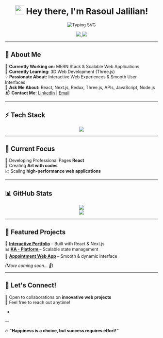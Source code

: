 <h1 align="center">
  <img src="https://media.giphy.com/media/hvRJCLFzcasrR4ia7z/giphy.gif" width="30px">
  Hey there, I'm Rasoul Jalilian!
</h1>

<p align="center">
  <img src="https://readme-typing-svg.herokuapp.com?font=Fira+Code&size=24&pause=1000&color=36BCF7&center=true&width=600&lines=MERN+Stack+Developer;Building+Interactive+Web+Experiences;Passionate+about+Technology;Always+Learning+New+Things" alt="Typing SVG" />
</p>

<p align="center">
  <a href="https://linkedin.com/in/rasouljalilian">
    <img src="https://img.shields.io/badge/LinkedIn-%230A66C2?style=for-the-badge&logo=linkedin&logoColor=white" />
  </a>
  <a href="mailto:rasouljalilian8@gmail.com">
    <img src="https://img.shields.io/badge/Email-%23D14836?style=for-the-badge&logo=gmail&logoColor=white" />
  </a>
</p>

---

## 🚀 About Me  
🔭 **Currently Working on:** MERN Stack & Scalable Web Applications  
🌱 **Currently Learning:** 3D Web Development (Three.js)  
💡 **Passionate About:** Interactive Web Experiences & Smooth User Interfaces  
💬 **Ask Me About:** React, Next.js, Redux, Three.js, APIs, JavaScript, Node.js
📬 **Contact Me:** [LinkedIn](https://linkedin.com/in/rasouljalilian) | [Email](mailto:rasouljalilian8@gmail.com)  

---

## ⚡ Tech Stack  
<p align="center">
  <img src="https://skillicons.dev/icons?i=react,nextjs,redux,threejs,nodejs,express,mongodb,tailwind,typescript,javascript,html,css,git" />
</p>

---

## 🎯 Current Focus  
🚀 Developing Professional Pages **React**  
🎨 Creating **Art with codes**  
📈 Scaling **high-performance web applications**  

---

## 📊 GitHub Stats  
<p align="center">
  <img src="https://github-readme-stats-sigma-five.vercel.app/api?username=RasoulJf&show_icons=true&theme=tokyonight" />
  <br>
  <img src="https://github-readme-stats.vercel.app/api/top-langs/?username=RasoulJf&layout=compact&theme=tokyonight" />
</p>

---

## 🌟 Featured Projects  
🚀 **[Interactive Portfolio](#)** – Built with React & Next.js  
📊 **[KA - Platform ](#)** – Scalable state management  
🎨 **[Appointment Web App](#)** – Smooth & dynamic interface  

*(More coming soon... 🚀)*  

---

## 🎯 Let's Connect!  
💬 Open to collaborations on **innovative web projects**  
📩 Feel free to reach out anytime!  

-
--

🔥 **"Happiness is a choice, but success requires effort!"**  
